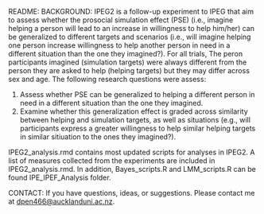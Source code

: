 README:
BACKGROUND: 
IPEG2 is a follow-up experiment to IPEG that aim to assess whether the prosocial simulation effect (PSE) (i.e., imagine helping a person will lead to an increase in willingness to help him/her) can be generalized to different targets and scenarios (i.e., will imagine helping one person increase willingness to help another person in need in a different situation than the one they imagined?). For all trials, The peron participants imagined (simulation targets) were always different from the person they are asked to help (helping targets) but they may differ across sex and age. The following research questions were assess:

1. Assess whether PSE can be generalized to helping a different person in need in a different situation than the one they imagined.
2. Examine whether this generalization effect is graded across similarity between helping and simulation targets, as well as situations (e.g., will participants express a greater willingness to help similar helping targets in similar sitiuation to the ones they imagined?).

IPEG2_analysis.rmd contains most updated scripts for analyses in IPEG2. A list of measures collected from the experiments are included in IPEG2_analysis.rmd. In addition, Bayes_scripts.R and LMM_scripts.R can be found IPE_IPEF_Analysis folder.

CONTACT: 
If you have questions, ideas, or suggestions. Please contact me at dpen466@aucklanduni.ac.nz.
